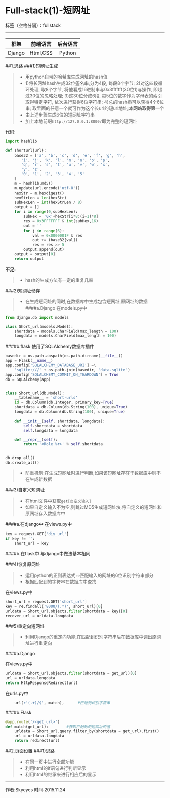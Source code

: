 ﻿# Full-stack(1)-短网址

标签（空格分隔）：fullstack

---
|框架|前端语言|后台语言|
|:---:|:---:|:---:|
|Django|Html,CSS|Python|
##1.思路
###1)短网址生成
> * 用python自带的哈希库生成网址的hash值
> * 1)将长网址hash生成32位签名串,分为4段, 每段8个字节;
2)对这四段循环处理, 取8个字节, 将他看成16进制串与0x3fffffff(30位1)与操作, 即超过30位的忽略处理;
3)这30位分成6段, 每5位的数字作为字母表的索引取得特定字符, 依次进行获得6位字符串;
4)总的hash串可以获得4个6位串; 取里面的任意一个就可作为这个长url的短url地址;**本网站取得第一个**
> * 由上述步骤生成6位的短网址字符串
> * 加上本地前缀`http://127.0.0.1:8000/`即为完整的短网址

代码:
```python
import hashlib

def shorturl(url):
    base32 = ['a', 'b', 'c', 'd', 'e', 'f', 'g', 'h',
       'i', 'j', 'k', 'l', 'm', 'n', 'o', 'p',
       'q', 'r', 's', 't', 'u', 'v', 'w', 'x',
       'y', 'z',
       '0', '1', '2', '3', '4', '5'
    ]
    m = hashlib.md5()
    m.update(url.encode('utf-8'))
    hexStr = m.hexdigest()
    hexStrLen = len(hexStr)
    subHexLen = int(hexStrLen / 8)
    output = []
    for i in range(0,subHexLen):
        subHex = '0x'+hexStr[i*8:(i+1)*8]
        res = 0x3FFFFFFF & int(subHex,16)
        out = ''
        for j in range(6):
            val = 0x0000001F & res
            out += (base32[val])
            res = res >> 5
        output.append(out)
    output = output[0]
    return output
```

**不足:**
> * hash的生成方法有一定的重复几率

###2)短网址储存
> * 在生成短网址的同时,在数据库中生成包含短网址,原网址的数据
####a.Django
在models.py中
```python
from django.db import models

class Short_url(models.Model):
    shortdata = models.CharField(max_length = 100)
    longdata = models.CharField(max_length = 100)
```

####b.flask
使用了SQLAlchemy数据库插件
```python
basedir = os.path.abspath(os.path.dirname(__file__))
app = Flask(__name__)
app.config['SQLALCHEMY_DATABASE_URI'] =\
    'sqlite:///' + os.path.join(basedir, 'data.sqlite')
app.config['SQLALCHEMY_COMMIT_ON_TEARDOWN'] = True
db = SQLAlchemy(app)


class Short_url(db.Model):
    __tablename__ = 'short-urls'
    id = db.Column(db.Integer, primary_key=True)
    shortdata = db.Column(db.String(100), unique=True)
    longdata = db.Column(db.String(100), unique=True)

    def __init__(self, shortdata, longdata):
        self.shortdata = shortdata
        self.longdata = longdata

    def __repr__(self):
        return '<Role %r>' % self.shortdata


db.drop_all()
db.create_all()
```


> * 防重机制:在生成短网址时进行判断,如果该短网址存在于数据库中则不在生成新数据

###3)自定义短网址
> * 在html文件中获取`get[自定义输入]`
> * 如果自定义输入不为空,则跳过MD5生成短网址块,将自定义的短网址和原网址存入数据库中

####a.在django中
在views.py中
```python
key = request.GET['diy_url']
if key != '':
    short_url = key
```
####b.在flask中
与django中做法基本相同


###4)恢复原网址
> * 运用python的正则表达式`re`匹配输入的网址的6位识别字符串部分
> * 根据匹配到的字符串在数据库中查找

在views.py中
```python
short_url = request.GET['short_url']
key = re.findall('8000/(.*)', short_url)[0]
urldata = Short_url.objects.filter(shortdata = key)[0]
recover_url = urldata.longdata
```

###5)重定向短网址
> * 利用Django的重定向功能,在匹配到识别字符串后在数据库中调出原网址进行重定向

####a.Django

在views.py中
```python
urldata = Short_url.objects.filter(shortdata = get_url)[0]
url = urldata.longdata
return HttpResponseRedirect(url)
```

在urls.py中
```python
    url(r'(.+)/$', match),      #匹配到识别字符串
```

####b.Flask
```python
@app.route('/<get_url>')
def match(get_url):        #获取匹配到的短网址的值
    urldata = Short_url.query.filter_by(shortdata = get_url).first()
    url = urldata.longdata
    return redirect(url)
```

##2.页面设置
###1)思路
> * 在同一页中进行全部功能
> * 利用html的if语句进行判断显示
> * 利用html的继承来进行相应后的显示

-----
作者:Skyeyes
时间:2015.11.24







